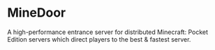 # MineDoor

A high-performance entrance server for distributed Minecraft: Pocket Edition servers which direct players to the best & fastest server.

